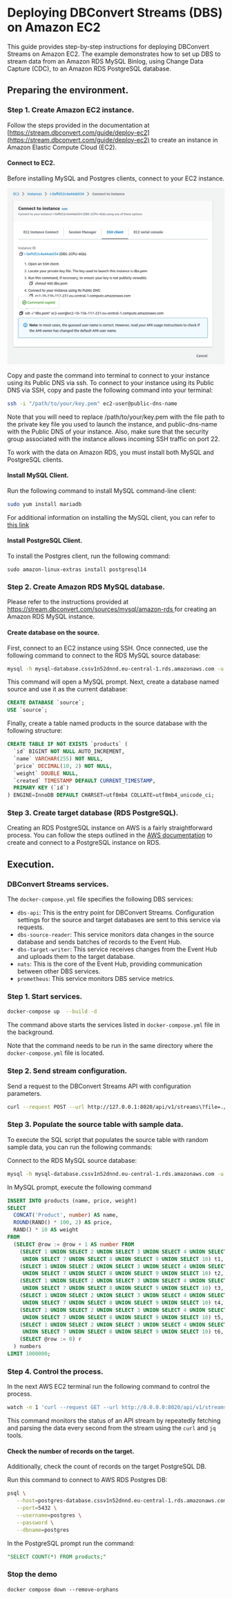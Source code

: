 # Deploying DBConvert Streams (DBS) on Amazon EC2

This guide provides step-by-step instructions for deploying DBConvert Streams on Amazon EC2. The example demonstrates how to set up DBS to stream data from an Amazon RDS MySQL Binlog, using Change Data Capture (CDC), to an Amazon RDS PostgreSQL database.

## Preparing the environment.

### Step 1. Create Amazon EC2 instance. 
Follow the steps provided in the documentation at [https://stream.dbconvert.com/guide/deploy-ec2](https://stream.dbconvert.com/guide/deploy-ec2) to create an instance in Amazon Elastic Compute Cloud (EC2).

#### Connect to EC2.
Before installing MySQL and Postgres clients, connect to your EC2 instance.

![Connect to EC2](../../img/connect-ec2.png)

Copy and paste the command into terminal to connect to your instance using its Public DNS via ssh. To connect to your instance using its Public DNS via SSH, copy and paste the following command into your terminal:

```bash
ssh -i "/path/to/your/key.pem" ec2-user@public-dns-name
```
Note that you will need to replace /path/to/your/key.pem with the file path to the private key file you used to launch the instance, and public-dns-name with the Public DNS of your instance. Also, make sure that the security group associated with the instance allows incoming SSH traffic on port 22.


To work with the data on Amazon RDS, you must install both MySQL and PostgreSQL clients.

#### Install MySQL Client.
Run the following command to install MySQL command-line client:

```bash
sudo yum install mariadb
```

For additional information on installing the MySQL client, you can refer to [this link](https://docs.aws.amazon.com/AmazonRDS/latest/UserGuide/USER_ConnectToInstance.html)

#### Install PostgreSQL Client.
To install the Postgres client, run the following command: 
```
sudo amazon-linux-extras install postgresql14
```

### Step 2. Create Amazon RDS MySQL database.
Please refer to the instructions provided at [https://stream.dbconvert.com/sources/mysql/amazon-rds ](https://stream.dbconvert.com/sources/mysql/amazon-rds) for creating an Amazon RDS MySQL instance.


#### Create database on the source.

First, connect to an EC2 instance using SSH. Once connected, use the following command to connect to the RDS MySQL source database:

```bash
mysql -h mysql-database.cssv1n52dnnd.eu-central-1.rds.amazonaws.com -u admin -p12345678
```
 This command will open a MySQL prompt. Next, create a database named source and use it as the current database:

```sql
CREATE DATABASE `source`;
USE `source`;
```

Finally, create a table named products in the source database with the following structure:

```sql
CREATE TABLE IF NOT EXISTS `products` (
  `id` BIGINT NOT NULL AUTO_INCREMENT,
  `name` VARCHAR(255) NOT NULL,
  `price` DECIMAL(10, 2) NOT NULL,
  `weight` DOUBLE NULL,
  `created` TIMESTAMP DEFAULT CURRENT_TIMESTAMP,
  PRIMARY KEY (`id`)
) ENGINE=InnoDB DEFAULT CHARSET=utf8mb4 COLLATE=utf8mb4_unicode_ci;
```

### Step 3. Create target  database (RDS PostgreSQL).
Creating an RDS PostgreSQL instance on AWS is a fairly straightforward process. You can follow the steps outlined in the [AWS documentation](https://docs.aws.amazon.com/AmazonRDS/latest/UserGuide/CHAP_GettingStarted.CreatingConnecting.PostgreSQL.html) to create and connect to a PostgreSQL instance on RDS.


## Execution.

### DBConvert Streams services.
The `docker-compose.yml` file specifies the following DBS services:
- `dbs-api`: This is the entry point for DBConvert Streams. Configuration settings for the source and target databases are sent to this service via requests.
- `dbs-source-reader`: This service monitors data changes in the source database and sends batches of records to the Event Hub.
- `dbs-target-writer`: This service receives changes from the Event Hub and uploads them to the target database.
- `nats`: This is the core of the Event Hub, providing communication between other DBS services.
- `prometheus`: This service monitors DBS service metrics.

### Step 1. Start services.

```bash
docker-compose up  --build -d
```

The command above starts the services listed in  `docker-compose.yml` file in the background.

Note that the command needs to be run in the same directory where the `docker-compose.yml` file is located.

### Step 2. Send stream configuration.

Send a request to the DBConvert Streams API with configuration parameters.  


```bash
curl --request POST --url http://127.0.0.1:8020/api/v1/streams\?file=./mysql2pg.json
```

### Step 3. Populate the source table with sample data.

To execute the SQL script that populates the source table with random sample data, you can run the following commands:

Connect to the RDS MySQL source database:

```bash
mysql -h mysql-database.cssv1n52dnnd.eu-central-1.rds.amazonaws.com -u admin -p12345678
```

In MySQL prompt, execute the following command

```sql
INSERT INTO products (name, price, weight)
SELECT
  CONCAT('Product', number) AS name,
  ROUND(RAND() * 100, 2) AS price,
  RAND() * 10 AS weight
FROM
  (SELECT @row := @row + 1 AS number FROM
    (SELECT 1 UNION SELECT 2 UNION SELECT 3 UNION SELECT 4 UNION SELECT 5 UNION SELECT 6
     UNION SELECT 7 UNION SELECT 8 UNION SELECT 9 UNION SELECT 10) t1,
    (SELECT 1 UNION SELECT 2 UNION SELECT 3 UNION SELECT 4 UNION SELECT 5 UNION SELECT 6
     UNION SELECT 7 UNION SELECT 8 UNION SELECT 9 UNION SELECT 10) t2,
    (SELECT 1 UNION SELECT 2 UNION SELECT 3 UNION SELECT 4 UNION SELECT 5 UNION SELECT 6
     UNION SELECT 7 UNION SELECT 8 UNION SELECT 9 UNION SELECT 10) t3,
    (SELECT 1 UNION SELECT 2 UNION SELECT 3 UNION SELECT 4 UNION SELECT 5 UNION SELECT 6
     UNION SELECT 7 UNION SELECT 8 UNION SELECT 9 UNION SELECT 10) t4,
    (SELECT 1 UNION SELECT 2 UNION SELECT 3 UNION SELECT 4 UNION SELECT 5 UNION SELECT 6
     UNION SELECT 7 UNION SELECT 8 UNION SELECT 9 UNION SELECT 10) t5,
    (SELECT 1 UNION SELECT 2 UNION SELECT 3 UNION SELECT 4 UNION SELECT 5 UNION SELECT 6
     UNION SELECT 7 UNION SELECT 8 UNION SELECT 9 UNION SELECT 10) t6,
    (SELECT @row := 0) r
  ) numbers
LIMIT 1000000;
```

### Step 4. Control the process. 
In the next AWS EC2 terminal run the following command to control the process.  

```bash
watch -n 1 'curl --request GET --url http://0.0.0.0:8020/api/v1/streams/stat | jq' 
```

This command monitors the status of an API stream by repeatedly fetching and parsing the data every second from the stream using the `curl` and `jq` tools.

#### Check the number of records on the target.
Additionally, check the count of records on the target PostgreSQL DB.

Run this command to connect to AWS RDS Postgres DB:

```bash
psql \
   --host=postgres-database.cssv1n52dnnd.eu-central-1.rds.amazonaws.com \
   --port=5432 \
   --username=postgres \
   --password \
   --dbname=postgres 
```

In the PostgreSQL prompt run the command: 
```sql
"SELECT COUNT(*) FROM products;"
```

### Stop the demo
```
docker compose down --remove-orphans
```
